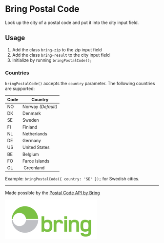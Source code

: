 # Bring Postal Code
Look up the city of a postal code and put it into the city input field.

## Usage
1. Add the class `bring-zip` to the zip input field
2. Add the class `bring-result` to the city input field
3. Initialize by running `bringPostalCode();`

### Countries
`bringPostalCode()` accepts the `country` parameter. The following countries are supported:

Code | Country
--- | ---
NO | Norway _(Default)_
DK | Denmark
SE | Sweden
FI | Finland
NL | Netherlands
DE | Germany
US | United States
BE | Belgium
FO | Faroe Islands
GL | Greenland

Example: `bringPostalCode({ country: 'SE' });` for Swedish cities.

***

Made possible by the [Postal Code API by Bring](https://developer.bring.com/api/postal-code/)

[![Bring logo](logo-bring.svg "Bring logo")](https://developer.bring.com/)
